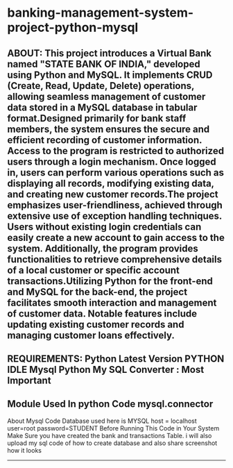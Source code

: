 # banking-management-system-project-python-mysql
ABOUT:
This project introduces a Virtual Bank named "STATE BANK OF INDIA," developed using Python and MySQL. It implements CRUD (Create, Read, Update, Delete) operations, allowing seamless management of customer data stored in a MySQL database in tabular format.Designed primarily for bank staff members, the system ensures the secure and efficient recording of customer information. Access to the program is restricted to authorized users through a login mechanism. Once logged in, users can perform various operations such as displaying all records, modifying existing data, and creating new customer records.The project emphasizes user-friendliness, achieved through extensive use of exception handling techniques. Users without existing login credentials can easily create a new account to gain access to the system. Additionally, the program provides functionalities to retrieve comprehensive details of a local customer or specific account transactions.Utilizing Python for the front-end and MySQL for the back-end, the project facilitates smooth interaction and management of customer data. Notable features include updating existing customer records and managing customer loans effectively.
-----------------------------------------------------------------------------------------------------------------------------------------------------------------------------------------------------------------------
REQUIREMENTS:
Python Latest Version
PYTHON IDLE
Mysql
Python My SQL Converter : Most Important
-----------------------------------------------------------------------------------------------------------------------------------------------------------------------------------------------------------------------
Module Used In python Code
mysql.connector
-----------------------------------------------------------------------------------------------------------------------------------------------------------------------------------------------------------------------
About Mysql Code
Database used here is MYSQL
host = localhost
user=root
password=STUDENT
Before Running This Code in Your System Make Sure you have created the bank and transactions Table.
i will also upload my sql code of how to create database and also share screenshot how it looks 


-----------------------------------------------------------------------------------------------------------------------------------------------------------------------------------------------------------------------
